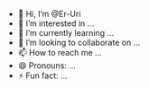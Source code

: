 - 👋 Hi, I’m @Er-Uri
- 👀 I’m interested in ...
- 🌱 I’m currently learning ...
- 💞️ I’m looking to collaborate on ...
- 📫 How to reach me ...
- 😄 Pronouns: ...
- ⚡ Fun fact: ...

<!---
Er-Uri/Er-Uri is a ✨ special ✨ repository because its `README.md` (this file) appears on your GitHub profile.
You can click the Preview link to take a look at your changes.
--->
